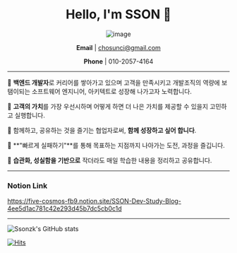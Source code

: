 <div align="center">

# Hello, I'm SSON 👋

![image](https://user-images.githubusercontent.com/18654358/158485881-f5352b3a-99f1-4ec9-9017-2d8973356bc0.png)

**Email** | chosunci@gmail.com

**Phone** | 010-2057-4164

</div>

---

🎈 **백엔드 개발자**로 커리어를 쌓아가고 있으며 고객을 만족시키고 개발조직의 역량에 
      보탬이되는 소프트웨어 엔지니어, 아키텍트로 성장해 나가고자 노력합니다.

🎈 **고객의 가치**를 가장 우선시하며 어떻게 하면 더 나은 가치를 제공할 수 있을지 고민하고 
     실행합니다.

🎈 함께하고, 공유하는 것을 즐기는 협업자로써, **함께 성장하고 싶어 합니다**.

🎈 **"빠르게 실패하기"**를 통해 목표하는 지점까지 나아가는 도전, 과정을 즐깁니다.

🎈 **습관화, 성실함을 기반으로** 작더라도 매일 학습한 내용을 정리하고 공유합니다.

---


### Notion Link
https://five-cosmos-fb9.notion.site/SSON-Dev-Study-Blog-4ee5d1ac781c42e293d45b7dc5cb0c1d

---

![Ssonzk's GitHub stats](https://github-readme-stats.vercel.app/api?username=ssonsh&count_private=true)

[![Hits](https://hits.seeyoufarm.com/api/count/incr/badge.svg?url=https%3A%2F%2Fgithub.com%2Fssonsh&count_bg=%23D6EFC3&title_bg=%23555555&icon=&icon_color=%23E7E7E7&title=hits&edge_flat=false)](https://hits.seeyoufarm.com)
